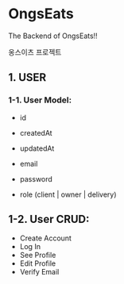# OngsEats

The Backend of OngsEats!!

옹스이츠 프로젝트

## 1. USER

### 1-1. User Model:

-   id
-   createdAt
-   updatedAt

-   email
-   password
-   role (client | owner | delivery)

## 1-2. User CRUD:

-   Create Account
-   Log In
-   See Profile
-   Edit Profile
-   Verify Email

